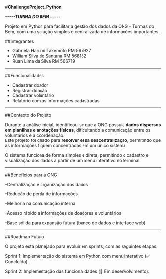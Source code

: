 #**ChallengeProject_Python**

**_-----TURMA DO BEM -----_**

Projeto em Python para facilitar a gestão dos dados da ONG - Turmas do Bem, com uma solução simples e centralizada de informações importantes.

##Integrantes
- Gabriela Harumi Takemoto   RM 567927
- William Silva de Santana   RM 568182
- Ruan Lima da Silva         RM 566719

---

##Funcionalidades
- Cadastrar doador
- Registrar doação
- Cadastrar voluntário
- Relatório com as informações cadastradas

---

##Contexto do Projeto

Durante a análise inicial, identificou-se que a ONG possuía **dados dispersos em planilhas e anotações físicas**, dificultando a comunicação entre os voluntários e a coordenação.  
Este projeto foi criado para **resolver essa descentralização**, permitindo que as informações fiquem concentradas em um único sistema.

O sistema funciona de forma simples e direta, permitindo o cadastro e visualização dos dados a partir de um menu interativo no terminal.

---

##Benefícios para a ONG

-Centralização e organização dos dados

-Redução de perda de informações

-Melhoria na comunicação interna

-Acesso rápido a informações de doadores e voluntários

-Base sólida para expansão futura (banco de dados e interface web)

---

##Roadmap Futuro

O projeto está planejado para evoluir em sprints, com as seguintes etapas:

Sprint 1: Implementação do sistema em Python com menu interativo (✅ Concluído).

Sprint 2: Implementação das funcionalidades (🔄 Em desenvolvimento).
